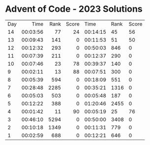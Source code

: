 # Advent of Code - 2023 Solutions

|   |         |      |     |          |     ||
----|--------:|-----:|----:|----------|-----|-------
Day |     Time| Rank |Score|      Time| Rank| Score
 14 | 00:03:56|   77 |   24|  00:14:15|   45|    56
 13 | 00:09:43|  141 |    0|  00:11:53|   51|    50
 12 | 00:12:32|  293 |    0|  00:50:03|  846|     0
 11 | 00:07:39|  211 |    0|  00:12:37|  290|     0
 10 | 00:07:46|   23 |   78|  00:39:37|  140|     0
  9 | 00:02:11|   13 |   88|  00:07:51|  300|     0
  8 | 00:05:39|  594 |    0|  00:18:09|  551|     0
  7 | 00:28:48| 2285 |    0|  00:35:21| 1316|     0
  6 | 00:05:03|  503 |    0|  00:05:48|  187|     0
  5 | 00:12:22|  388 |    0|  01:20:46| 2455|     0
  4 | 00:01:42|   11 |   90|  00:05:19|   25|    76
  3 | 00:46:10| 5294 |    0|  00:50:00| 3408|     0
  2 | 00:10:18| 1349 |    0|  00:11:31|  779|     0
  1 | 00:02:59|  688 |    0|  00:12:21|  646|     0
